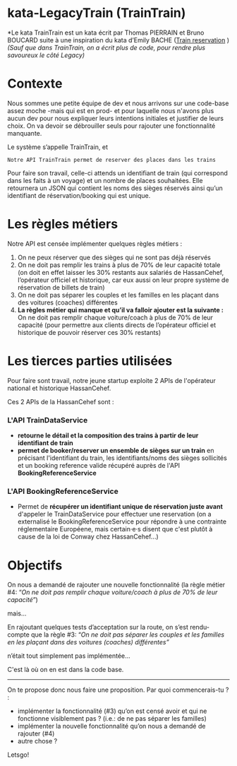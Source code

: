 # kata-LegacyTrain (TrainTrain)
*Le kata TrainTrain est un kata écrit par Thomas PIERRAIN et Bruno BOUCARD suite à une inspiration du kata d’Emily BACHE ([Train reservation](https://github.com/emilybache/KataTrainReservation) )
*(Sauf que dans TrainTrain, on a écrit plus de code, pour rendre plus savoureux le côté Legacy)*

# Contexte

Nous sommes une petite équipe de dev et nous arrivons sur une code-base assez moche -mais qui est en prod- et pour laquelle nous n'avons plus aucun dev pour nous expliquer leurs intentions initiales et justifier de leurs choix. On va devoir se débrouiller seuls pour rajouter une fonctionnalité manquante.

Le système s’appelle TrainTrain, et 

 `Notre API TrainTrain permet de reserver des places dans les trains`

Pour faire son travail, celle-ci attends un identifiant de train (qui correspond dans les faits à un voyage) et un nombre de places souhaitées. Elle retournera un JSON qui contient les noms des sièges réservés ainsi qu’un identifiant de réservation/booking qui est unique.

# Les règles métiers

Notre API est censée implémenter quelques règles métiers :

1. On ne peux réserver que des sièges qui ne sont pas déjà réservés
2. On ne doit pas remplir les trains à plus de 70% de leur capacité totale (on doit en effet laisser les 30% restants aux salariés de HassanCehef, l’opérateur officiel et historique, car eux aussi on leur propre système de réservation de billets de train)
3. On ne doit pas séparer les couples et les familles en les plaçant dans des voitures (coaches) différentes
4. **La règles métier qui manque et qu’il va falloir ajouter est la suivante :** On ne doit pas remplir chaque voiture/coach à plus de 70% de leur capacité (pour permettre aux clients directs de l’opérateur officiel et historique de pouvoir réserver ces 30% restants)

# Les tierces parties utilisées

Pour faire sont travail, notre jeune startup exploite 2 APIs de l'opérateur national et historique HassanCehef.

Ces 2 APIs de la HassanCehef sont :

### L'API TrainDataService

- **retourne le détail et la composition des trains à partir de leur identifiant de train**
- **permet de booker/reserver un ensemble de sièges sur un train** en
précisant l'identifiant du train, les identifiants/noms des sièges
sollicités et un booking reference valide récupéré auprès de l'API **BookingReferenceService**

### L'API BookingReferenceService

- Permet de **récupérer un identifiant unique de réservation juste avant** d'appeler le TrainDataService pour effectuer une reservation (on a
externalisé le BookingReferenceService pour répondre à une contrainte
réglementaire Européene, mais certain·e·s disent que c'est plutôt à
cause de la loi de Conway chez HassanCehef...)

# Objectifs

On nous a demandé de rajouter une nouvelle fonctionnalité (la règle métier #4: “*On ne doit pas remplir chaque voiture/coach à plus de 70% de leur capacité”*) 

mais…

En rajoutant quelques tests d’acceptation sur la route, on s’est rendu-compte que la règle #3: “*On ne doit pas séparer les couples et les familles en les plaçant dans des voitures (coaches) différentes”*

n’était tout simplement pas implémentée… 

C'est là où on en est dans la code base. 

---

On te propose donc nous faire une proposition. Par quoi commencerais-tu ? :

- implémenter la fonctionnalité (#3) qu’on est censé avoir et qui ne fonctionne visiblement pas ? (i.e.: de ne pas séparer les familles)
- implémenter la nouvelle fonctionnalité qu’on nous a demandé de rajouter (#4)
- autre chose ?

Letsgo!
